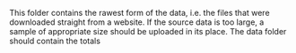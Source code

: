 This folder contains the rawest form of the data, i.e. the files that were downloaded straight from a website. If the source data is too large, a sample of appropriate size should be uploaded in its place. The data folder should contain the totals